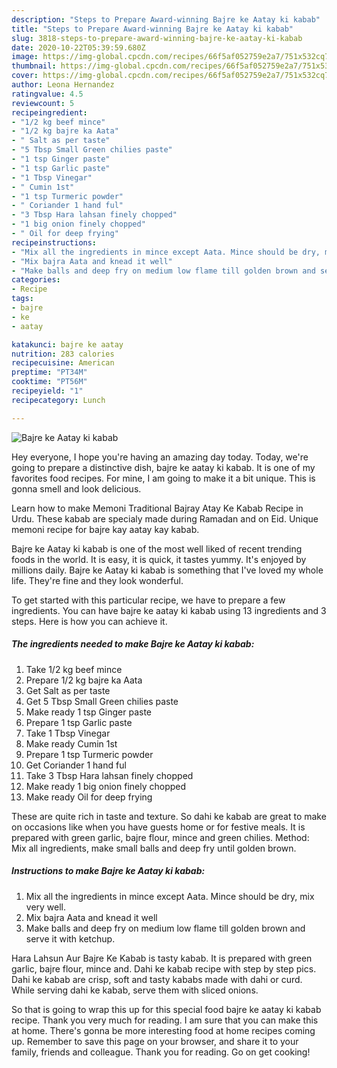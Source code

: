 ```yaml
---
description: "Steps to Prepare Award-winning Bajre ke Aatay ki kabab"
title: "Steps to Prepare Award-winning Bajre ke Aatay ki kabab"
slug: 3818-steps-to-prepare-award-winning-bajre-ke-aatay-ki-kabab
date: 2020-10-22T05:39:59.680Z
image: https://img-global.cpcdn.com/recipes/66f5af052759e2a7/751x532cq70/bajre-ke-aatay-ki-kabab-recipe-main-photo.jpg
thumbnail: https://img-global.cpcdn.com/recipes/66f5af052759e2a7/751x532cq70/bajre-ke-aatay-ki-kabab-recipe-main-photo.jpg
cover: https://img-global.cpcdn.com/recipes/66f5af052759e2a7/751x532cq70/bajre-ke-aatay-ki-kabab-recipe-main-photo.jpg
author: Leona Hernandez
ratingvalue: 4.5
reviewcount: 5
recipeingredient:
- "1/2 kg beef mince"
- "1/2 kg bajre ka Aata"
- " Salt as per taste"
- "5 Tbsp Small Green chilies paste"
- "1 tsp Ginger paste"
- "1 tsp Garlic paste"
- "1 Tbsp Vinegar"
- " Cumin 1st"
- "1 tsp Turmeric powder"
- " Coriander 1 hand ful"
- "3 Tbsp Hara lahsan finely chopped"
- "1 big onion finely chopped"
- " Oil for deep frying"
recipeinstructions:
- "Mix all the ingredients in mince except Aata. Mince should be dry, mix very well."
- "Mix bajra Aata and knead it well"
- "Make balls and deep fry on medium low flame till golden brown and serve it with ketchup."
categories:
- Recipe
tags:
- bajre
- ke
- aatay

katakunci: bajre ke aatay 
nutrition: 283 calories
recipecuisine: American
preptime: "PT34M"
cooktime: "PT56M"
recipeyield: "1"
recipecategory: Lunch

---
```



![Bajre ke Aatay ki kabab](https://img-global.cpcdn.com/recipes/66f5af052759e2a7/751x532cq70/bajre-ke-aatay-ki-kabab-recipe-main-photo.jpg)

Hey everyone, I hope you're having an amazing day today. Today, we're going to prepare a distinctive dish, bajre ke aatay ki kabab. It is one of my favorites food recipes. For mine, I am going to make it a bit unique. This is gonna smell and look delicious.

Learn how to make Memoni Traditional Bajray Atay Ke Kabab Recipe in Urdu. These kabab are specialy made during Ramadan and on Eid. Unique memoni recipe for bajre kay aatay kay kabab.

Bajre ke Aatay ki kabab is one of the most well liked of recent trending foods in the world. It is easy, it is quick, it tastes yummy. It's enjoyed by millions daily. Bajre ke Aatay ki kabab is something that I've loved my whole life. They're fine and they look wonderful.


To get started with this particular recipe, we have to prepare a few ingredients. You can have bajre ke aatay ki kabab using 13 ingredients and 3 steps. Here is how you can achieve it.

<!--inarticleads1-->

##### The ingredients needed to make Bajre ke Aatay ki kabab:

1. Take 1/2 kg beef mince
1. Prepare 1/2 kg bajre ka Aata
1. Get  Salt as per taste
1. Get 5 Tbsp Small Green chilies paste
1. Make ready 1 tsp Ginger paste
1. Prepare 1 tsp Garlic paste
1. Take 1 Tbsp Vinegar
1. Make ready  Cumin 1st
1. Prepare 1 tsp Turmeric powder
1. Get  Coriander 1 hand ful
1. Take 3 Tbsp Hara lahsan finely chopped
1. Make ready 1 big onion finely chopped
1. Make ready  Oil for deep frying


These are quite rich in taste and texture. So dahi ke kabab are great to make on occasions like when you have guests home or for festive meals. It is prepared with green garlic, bajre flour, mince and green chilies. Method: Mix all ingredients, make small balls and deep fry until golden brown. 

<!--inarticleads2-->

##### Instructions to make Bajre ke Aatay ki kabab:

1. Mix all the ingredients in mince except Aata. Mince should be dry, mix very well.
1. Mix bajra Aata and knead it well
1. Make balls and deep fry on medium low flame till golden brown and serve it with ketchup.


Hara Lahsun Aur Bajre Ke Kabab is tasty kabab. It is prepared with green garlic, bajre flour, mince and. Dahi ke kabab recipe with step by step pics. Dahi ke kabab are crisp, soft and tasty kababs made with dahi or curd. While serving dahi ke kabab, serve them with sliced onions. 

So that is going to wrap this up for this special food bajre ke aatay ki kabab recipe. Thank you very much for reading. I am sure that you can make this at home. There's gonna be more interesting food at home recipes coming up. Remember to save this page on your browser, and share it to your family, friends and colleague. Thank you for reading. Go on get cooking!
